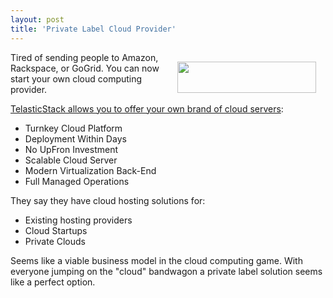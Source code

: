 ```yaml
---
layout: post
title: 'Private Label Cloud Provider'
---
```

<img class="alignnone" style="padding: 15px;" title="Elastic Stack" src="http://www.elasticstack.com/images/elasticstack.jpg" alt="" width="222" height="50" align="right" />Tired of sending people to Amazon, Rackspace, or GoGrid. You can now start your own cloud computing provider.<p></p>
<a href="http://www.elasticstack.com/" target="_blank">TelasticStack allows you to offer your own brand of cloud servers</a>:
<ul class="mainlist">
	<li>Turnkey Cloud Platform</li>
	<li>Deployment Within Days</li>
	<li>No UpFron Investment</li>
	<li>Scalable Cloud Server</li>
	<li>Modern Virtualization Back-End</li>
	<li>Full Managed Operations</li>
</ul>
They say they have cloud hosting solutions for:
<ul class="mainlist">
	<li>Existing hosting providers</li>
	<li>Cloud Startups</li>
	<li>Private Clouds</li>
</ul>
Seems like a viable business model in the cloud computing game. With everyone jumping on the "cloud" bandwagon a private label solution seems like a perfect option.